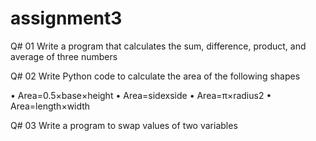 # assignment3
Q# 01 Write a program that calculates the sum, difference, product, and average of three numbers


Q# 02 Write Python code to calculate the area of the following shapes


• Area=0.5×base×height
• Area=sidexside
• Area=π×radius2
• Area=length×width

Q# 03 Write a program to swap values of two variables

